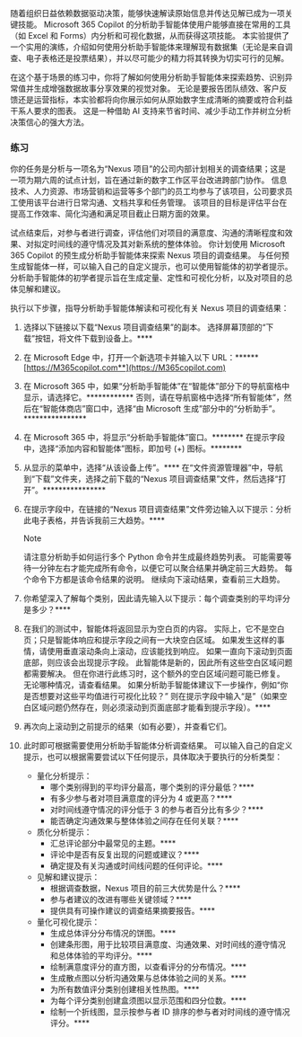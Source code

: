 随着组织日益依赖数据驱动决策，能够快速解读原始信息并传达见解已成为一项关键技能。 Microsoft 365 Copilot 的分析助手智能体使用户能够直接在常用的工具（如 Excel 和 Forms）内分析和可视化数据，从而获得这项技能。 本实验提供了一个实用的演练，介绍如何使用分析助手智能体来理解现有数据集（无论是来自调查、电子表格还是投票结果），并以尽可能少的精力将其转换为切实可行的见解。

在这个基于场景的练习中，你将了解如何使用分析助手智能体来探索趋势、识别异常值并生成增强数据故事分享效果的视觉对象。 无论是要报告团队绩效、客户反馈还是运营指标，本实验都将向你展示如何从原始数字生成清晰的摘要或符合利益干系人要求的图表。 这是一种借助 AI 支持来节省时间、减少手动工作并树立分析决策信心的强大方法。

### 练习

你的任务是分析与一项名为“Nexus 项目”的公司内部计划相关的调查结果；这是一项为期六周的试点计划，旨在通过新的数字工作区平台改进跨部门协作。 信息技术、人力资源、市场营销和运营等多个部门的员工均参与了该项目，公司要求员工使用该平台进行日常沟通、文档共享和任务管理。 该项目的目标是评估平台在提高工作效率、简化沟通和满足项目截止日期方面的效果。 

试点结束后，对参与者进行调查，评估他们对项目的满意度、沟通的清晰程度和效果、对拟定时间线的遵守情况及其对新系统的整体体验。 你计划使用 Microsoft 365 Copilot 的预生成分析助手智能体来探索 Nexus 项目的调查结果。 与任何预生成智能体一样，可以输入自己的自定义提示，也可以使用智能体的初学者提示。 分析助手智能体的初学者提示旨在生成定量、定性和可视化分析，以及对项目的总体见解和建议。

执行以下步骤，指导分析助手智能体解读和可视化有关 Nexus 项目的调查结果：

1. 选择以下链接以下载“Nexus 项目调查结果”[](https://github.com/MicrosoftLearning/MS-4004-Empower-workforce-copilot-use-cases/raw/refs/heads/master/ResourceFiles/Project_Nexus_survey_results.xlsx)的副本。 选择屏幕顶部的“下载”按钮，将文件下载到设备上。****
1. 在 Microsoft Edge 中，打开一个新选项卡并输入以下 URL：******[https://M365copilot.com**](https://M365copilot.com)
1. 在 Microsoft 365 中，如果“分析助手智能体”在“智能体”部分下的导航窗格中显示，请选择它。************ 否则，请在导航窗格中选择“所有智能体”，然后在“智能体商店”窗口中，选择“由 Microsoft 生成”部分中的“分析助手”。**************** 
1. 在 Microsoft 365 中，将显示“分析助手智能体”窗口。******** 在提示字段中，选择“添加内容和智能体”图标，即加号 (+) 图标。******** 
1. 从显示的菜单中，选择“从该设备上传”。**** 在“文件资源管理器”中，导航到“下载”文件夹，选择之前下载的“Nexus 项目调查结果”文件，然后选择“打开”。**************** 
1. 在提示字段中，在链接的“Nexus 项目调查结果”文件旁边输入以下提示：分析此电子表格，并告诉我前三大趋势。****

   > [!NOTE]
   > 请注意分析助手如何运行多个 Python 命令并生成最终趋势列表。 可能需要等待一分钟左右才能完成所有命令，以便它可以聚合结果并确定前三大趋势。 每个命令下方都是该命令结果的说明。 继续向下滚动结果，查看前三大趋势。
1. 你希望深入了解每个类别，因此请先输入以下提示：每个调查类别的平均评分是多少？****
1. 在我们的测试中，智能体将返回显示为空白页的内容。 实际上，它不是空白页；只是智能体响应和提示字段之间有一大块空白区域。 如果发生这样的事情，请使用垂直滚动条向上滚动，应该能找到响应。 如果一直向下滚动到页面底部，则应该会出现提示字段。 此智能体是新的，因此所有这些空白区域问题都需要解决。 但在你进行此练习时，这个额外的空白区域问题可能已修复。 无论哪种情况，请查看结果。 如果分析助手智能体建议下一步操作，例如“你是否想要对这些平均值进行可视化比较？” 则在提示字段中输入“是”（如果空白区域问题仍然存在，则必须滚动到页面底部才能看到提示字段）。****
1. 再次向上滚动到之前提示的结果（如有必要），并查看它们。
1. 此时即可根据需要使用分析助手智能体分析调查结果。 可以输入自己的自定义提示，也可以根据需要尝试以下任何提示，具体取决于要执行的分析类型：
   - 量化分析提示：
      - 哪个类别得到的平均评分最高，哪个类别的评分最低？****
      - 有多少参与者对项目满意度的评分为 4 或更高？****
      - 对时间线遵守情况的评分低于 3 的参与者百分比有多少？****
      - 能否确定沟通效果与整体体验之间存在任何关联？****
   - 质化分析提示：
      - 汇总评论部分中最常见的主题。****
      - 评论中是否有反复出现的问题或建议？****
      - 确定提及有关沟通或时间线问题的任何评论。****
   - 见解和建议提示：
      - 根据调查数据，Nexus 项目的前三大优势是什么？****
      - 参与者建议的改进有哪些关键领域？****
      - 提供具有可操作建议的调查结果摘要报告。****
   - 量化可视化提示：
      - 生成总体评分分布情况的饼图。****
      - 创建条形图，用于比较项目满意度、沟通效果、对时间线的遵守情况和总体体验的平均评分。****
      - 绘制满意度评分的直方图，以查看评分的分布情况。****
      - 生成散点图以分析沟通效果与总体体验之间的关系。****
      - 为所有数值评分类别创建相关性热图。****
      - 为每个评分类别创建盒须图以显示范围和四分位数。****
      - 绘制一个折线图，显示按参与者 ID 排序的参与者对时间线的遵守情况评分。****
